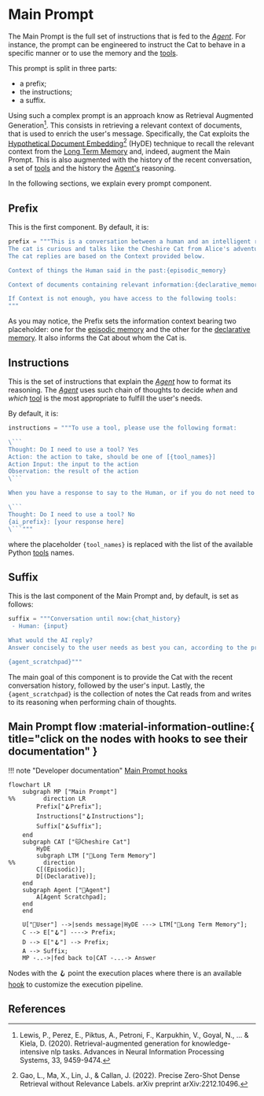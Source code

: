 # Main Prompt

The Main Prompt is the full set of instructions that is fed to the [*Agent*](../cheshire_cat/agent.md).
For instance, the prompt can be engineered to instruct the Cat to behave in a specific manner or to use the memory and the [tools](../plugins.md).

This prompt is split in three parts:

- a prefix;
- the instructions;
- a suffix.

Using such a complex prompt is an approach know as Retrieval Augmented Generation[^1].
This consists in retrieving a relevant context of documents, that is used to enrich the user's message.
Specifically, the Cat exploits the [Hypothetical Document Embedding](hyde.md)[^2] (HyDE) technique to recall the relevant
context from the [Long Term Memory](../memory/long_term_memory.md) and, indeed, augment the Main Prompt.
This is also augmented with the history of the recent conversation, a set of [tools](../plugins.md) and the history the [Agent's](../cheshire_cat/agent.md) reasoning.

In the following sections, we explain every prompt component.

## Prefix

This is the first component. By default, it is:

```python
prefix = """This is a conversation between a human and an intelligent robot cat that passes the Turing test.
The cat is curious and talks like the Cheshire Cat from Alice's adventures in wonderland.
The cat replies are based on the Context provided below.

Context of things the Human said in the past:{episodic_memory}

Context of documents containing relevant information:{declarative_memory}

If Context is not enough, you have access to the following tools:
"""
```

As you may notice, the Prefix sets the information context bearing two placeholder: one for the [episodic memory](../memory/long_term_memory.md) and the other for the [declarative memory](../memory/long_term_memory.md).
It also informs the Cat about whom the Cat is.

## Instructions

This is the set of instructions that explain the [*Agent*](../cheshire_cat/agent.md) how to format its reasoning.
The [*Agent*](../cheshire_cat/agent.md) uses such chain of thoughts to decide *when* and *which* [tool](../plugins.md) is the most appropriate to fulfill the user's needs.

By default, it is:

```python
instructions = """To use a tool, please use the following format:

\```
Thought: Do I need to use a tool? Yes
Action: the action to take, should be one of [{tool_names}]
Action Input: the input to the action
Observation: the result of the action
\```

When you have a response to say to the Human, or if you do not need to use a tool, you MUST use the format:

\```
Thought: Do I need to use a tool? No
{ai_prefix}: [your response here]
\```"""
```

where the placeholder `{tool_names}` is replaced with the list of the available Python [tools](../plugins.md) names.

## Suffix

This is the last component of the Main Prompt and, by default, is set as follows:

```python
suffix = """Conversation until now:{chat_history}
 - Human: {input}

What would the AI reply?
Answer concisely to the user needs as best you can, according to the provided recent conversation, context and tools.

{agent_scratchpad}"""
```

The main goal of this component is to provide the Cat with the recent conversation history, followed by the user's input.
Lastly, the `{agent_scratchpad}` is the collection of notes the Cat reads from and writes to its reasoning when performing chain of thoughts.

## Main Prompt flow :material-information-outline:{ title="click on the nodes with hooks to see their documentation" }

!!! note "Developer documentation"
    [Main Prompt hooks](../../technical/plugins/hooks.md)

```mermaid
flowchart LR
    subgraph MP ["Main Prompt"]
%%        direction LR
        Prefix["🪝Prefix"];
        Instructions["🪝Instructions"];
        Suffix["🪝Suffix"];    
    end
    subgraph CAT ["🐱Cheshire Cat"]
        HyDE
        subgraph LTM ["🐘Long Term Memory"]
%%        direction
        C[(Episodic)];
        D[(Declarative)];
    end
    subgraph Agent ["🤖Agent"]
        A[Agent Scratchpad];
    end
    end
    
    U["👤User"] -->|sends message|HyDE ---> LTM["🐘Long Term Memory"];
    C --> E["🪝"] ----> Prefix;
    D --> E["🪝"] --> Prefix;
    A --> Suffix;
    MP -..->|fed back to|CAT -...-> Answer
```

Nodes with the :hook: point the execution places where there is an available [hook](../plugins.md) to customize the execution pipeline.

## References

[^1]: Lewis, P., Perez, E., Piktus, A., Petroni, F., Karpukhin, V., Goyal, N., ... & Kiela, D. (2020). Retrieval-augmented generation for knowledge-intensive nlp tasks. Advances in Neural Information Processing Systems, 33, 9459-9474.

[^2]: Gao, L., Ma, X., Lin, J., & Callan, J. (2022). Precise Zero-Shot Dense Retrieval without Relevance Labels. arXiv preprint arXiv:2212.10496.
